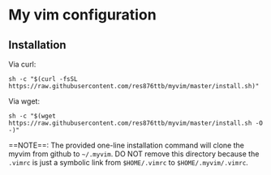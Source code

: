 # My vim configuration

## Installation

Via curl:
```shell
sh -c "$(curl -fsSL https://raw.githubusercontent.com/res876ttb/myvim/master/install.sh)"
```

Via wget:
```shell
sh -c "$(wget https://raw.githubusercontent.com/res876ttb/myvim/master/install.sh -O -)"
```

==NOTE==: The provided one-line installation command will clone the myvim from github to `~/.myvim`. DO NOT remove this directory because the `.vimrc` is just a symbolic link from `$HOME/.vimrc` to `$HOME/.myvim/.vimrc`.
